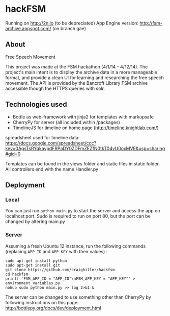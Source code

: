 hackFSM
=============
Running on http://2n.io (to be depreciated)
App Engine version: http://fsm-archive.appspot.com/ (on branch gae)

## About

Free Speech Movement

This project was made at the FSM hackathon (4/1/14 - 4/12/14). The project's main intent is to display the archive data in a more manageable format, and provide a clean UI for learning and researching the free speech movement. The API is provided by the Bancroft Library FSM archive accessible though the HTTPS queries with solr.

## Technologies used

- Bottle as web-framework with jinja2 for templates with markupsafe
- CherryPy for server (all included within /packages)
- TimelineJS for timeline on home page (http://timeline.knightlab.com/)

spreadsheet used for timeline data: https://docs.google.com/spreadsheet/ccc?key=0AgsTsRYqkaypdFRPaDY0ZDFmZEZfN0tkT04yU0oxMVE&usp=sharing#gid=0

Templates can be found in the views folder and static files in static folder.
All controllers end with the name Handler.py

## Deployment

### Local
You can just run `python main.py` to start the server and access the app on localhost:port.
Sudo is required to run on port 80, but the port can be changed by altering main.py

### Server
Assuming a fresh Ubuntu 12 instance, run the following commands (replacing `APP_ID` and `APP_KEY` with their values) :
```
sudo apt-get install python
sudo apt-get install git
git clone https://github.com/craighiller/hackfsm
cd hackfsm
printf 'FSM_APP_ID = "APP_ID"\nFSM_APP_KEY = "APP_KEY"' > environment_variables.py
nohup sudo python main.py >> log 2>&1 &
```
The server can be changed to use something other than CherryPy by following instructions on this page: http://bottlepy.org/docs/dev/deployment.html
